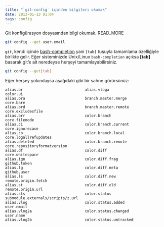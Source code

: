 ```yaml
---
title: "`git-config` içinden bilgileri okumak"
date: 2013-01-13 01:04
tags: config
---
```

Git konfigürasyon dosyasından bilgi okumak.
READ_MORE

```bash
git config --get user.email
```
`git`, kendi içinde [bash-completion][01] yani `[tab]` tuşuyla tamamlama
özelliğiyle birlikte gelir. Eğer sisteminizde Unix/Linux `bash-completion`
açıksa **[tab]** basarak git’e ait neredeyse herşeyi tamamlayabilirsiniz.

```bash
git config --get[tab]
```

Eğer herşey yolundaysa aşağıdaki gibi bir sahne görürsünüz:

    alias.br                            alias.vloga                         color.ui 
    alias.bra                           branch.master.merge                 core.bare 
    alias.brd                           branch.master.remote                core.excludesfile 
    alias.brr                           color.branch                        core.filemode 
    alias.ci                            color.branch.current                core.ignorecase 
    alias.co                            color.branch.local                  core.logallrefupdates 
    alias.deleted                       color.branch.remote                 core.repositoryformatversion 
    alias.df                            color.diff                          core.whitespace 
    alias.ign                           color.diff.frag                     github.token 
    alias.lg                            color.diff.meta                     github.user 
    alias.ls                            color.diff.new                      remote.origin.fetch 
    alias.st                            color.diff.old                      remote.origin.url 
    alias.sts                           color.status                        submodule.externals/scripts/z.url 
    alias.vlog                          color.status.added                  user.email 
    alias.vlog2a                        color.status.changed                user.name 
    alias.vlog2b                        color.status.untracked

[01]: http://bash-completion.alioth.debian.org/